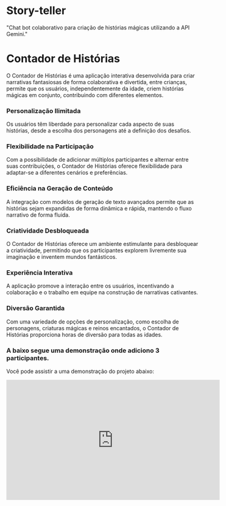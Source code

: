 # Story-teller
"Chat bot colaborativo para criação de histórias mágicas utilizando a API Gemini."

# Contador de Histórias

O Contador de Histórias é uma aplicação interativa desenvolvida para criar narrativas fantasiosas de forma colaborativa e divertida, entre crianças, permite que os usuários, independentemente da idade, criem histórias mágicas em conjunto, contribuindo com diferentes elementos.
### Personalização Ilimitada
Os usuários têm liberdade para personalizar cada aspecto de suas histórias, desde a escolha dos personagens até a definição dos desafios.
### Flexibilidade na Participação
Com a possibilidade de adicionar múltiplos participantes e alternar entre suas contribuições, o Contador de Histórias oferece flexibilidade para adaptar-se a diferentes cenários e preferências.
### Eficiência na Geração de Conteúdo
A integração com modelos de geração de texto avançados permite que as histórias sejam expandidas de forma dinâmica e rápida, mantendo o fluxo narrativo de forma fluida.


### Criatividade Desbloqueada
O Contador de Histórias oferece um ambiente estimulante para desbloquear a criatividade, permitindo que os participantes explorem livremente sua imaginação e inventem mundos fantásticos.

### Experiência Interativa
A aplicação promove a interação entre os usuários, incentivando a colaboração e o trabalho em equipe na construção de narrativas cativantes.

### Diversão Garantida
Com uma variedade de opções de personalização, como escolha de personagens, criaturas mágicas e reinos encantados, o Contador de Histórias proporciona horas de diversão para todas as idades.


### A baixo segue uma demonstração onde adiciono 3 participantes.
Você pode assistir a uma demonstração do projeto abaixo:

<iframe width="560" height="315" src="https://www.youtube.com/embed/6kAomyWRk7U" frameborder="0" allowfullscreen></iframe>








